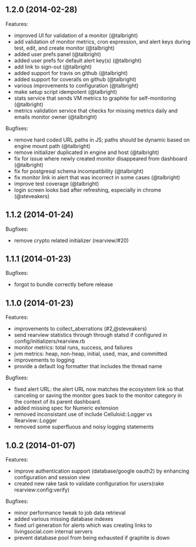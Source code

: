 ## 1.2.0 (2014-02-28)

Features:

- improved UI for validation of a monitor (@talbright)
- add validation of monitor metrics, cron expression, and alert keys during test, edit, and create monitor (@talbright)
- added user prefs panel (@talbright)
- added user prefs for default alert key(s) (@talbright)
- add link to sign-out (@talbright)
- added support for travis on github (@talbright)
- added support for coveralls on github (@talbright)
- various improvements to configuration (@talbright)
- make setup script idempotent (@talbright)
- stats service that sends VM metrics to graphite for self-monitoring (@talbright)
- metrics validation service that checks for missing metrics daily and emails monitor owner (@talbright)

Bugfixes:

- remove hard coded URL paths in JS; paths should be dynamic based on engine mount path (@talbright)
- remove initializer duplicated in engine and host (@talbright)
- fix for issue where newly created monitor disappeared from dashboard (@talbright)
- fix for postgresql schema incompatibility (@talbright)
- fix monitor link in alert that was incorrect in some cases (@talbright)
- improve test coverage (@talbright)
- login screen looks bad after refreshing, especially in chrome (@steveakers)

## 1.1.2 (2014-01-24)

Bugfixes:

- remove crypto related initializer (rearview/#20)

## 1.1.1 (2014-01-23)

Bugfixes:

- forgot to bundle correctly before release

## 1.1.0 (2014-01-23)

Features:

- improvements to collect_aberrations (#2,@steveakers)
- send rearview statistics through through statsd if configured in config/initializers/rearview.rb
 - monitor metrics: total runs, success, and failures
 - jvm metrics: heap, non-heap, initial, used, max, and committed
- improvements to logging
 - provide a default log formatter that includes the thread name

Bugfixes:

- fixed alert URL: the alert URL now matches the ecosystem link so that canceling or saving the monitor
goes back to the monitor category in the context of its parent dashboard.
- added missing spec for Numeric extension
- removed inconsistant use of include Celluloid::Logger vs Rearview::Logger
- removed some superfluous and noisy logging statements

## 1.0.2 (2014-01-07)

Features:

- improve authentication support (database/google oauth2) by enhancing configuration and session view
- created new rake task to validate configuration for users(rake rearview:config:verify)

Bugfixes:

- minor performance tweak to job data retrieval
- added various missing database indexes
- fixed url generation for alerts which was creating links to livingsocial.com internal servers
- prevent database pool from being exhausted if graphite is down
